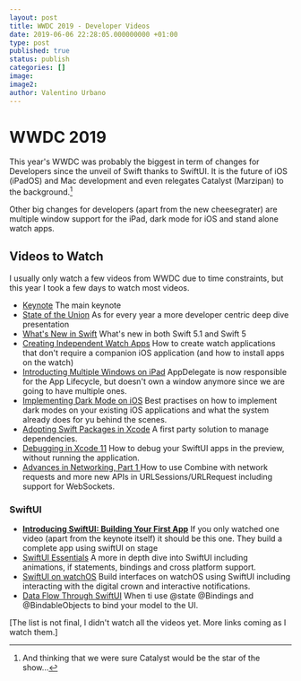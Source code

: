```yaml
---
layout: post
title: WWDC 2019 - Developer Videos
date: 2019-06-06 22:28:05.000000000 +01:00
type: post
published: true
status: publish
categories: []
image:
image2:
author: Valentino Urbano
---
```


# WWDC 2019

This year's WWDC was probably the biggest in term of changes for Developers since the unveil of Swift thanks to SwiftUI. It is the future of iOS (iPadOS) and Mac development and even relegates Catalyst (Marzipan) to the background.[^1]

Other big changes for developers (apart from the new cheesegrater) are multiple window support for the iPad, dark mode for iOS and stand alone watch apps.

## Videos to Watch

I usually only watch a few videos from WWDC due to time constraints, but this year I took a few days to watch most videos.

- [Keynote](https://developer.apple.com/wwdc19/101)
  The main keynote
- [State of the Union](https://developer.apple.com/wwdc19/103)
  As for every year a more developer centric deep dive presentation
- [What's New in Swift](https://developer.apple.com/wwdc19/402)
  What's new in both Swift 5.1 and Swift 5
- [Creating Independent Watch Apps](https://developer.apple.com/wwdc19/208)
  How to create watch applications that don't require a companion iOS application (and how to install apps on the watch)
- [Introducting Multiple Windows on iPad](https://developer.apple.com/wwdc19/212)
  AppDelegate is now responsible for the App Lifecycle, but doesn't own a window anymore since we are going to have multiple ones.
- [Implementing Dark Mode on iOS](https://developer.apple.com/wwdc19/214)
  Best practises on how to implement dark modes on your existing iOS applications and what the system already does for yu behind the scenes.
- [Adopting Swift Packages in Xcode](https://developer.apple.com/wwdc19/408)
  A first party solution to manage dependencies.
- [Debugging in Xcode 11](https://developer.apple.com/wwdc19/412)
How to debug your SwiftUI apps in the preview, without running the application.
- [Advances in Networking, Part 1
]()
  How to use Combine with network requests and more new APIs in URLSessions/URLRequest including support for WebSockets.

### SwiftUI

- [**Introducing SwiftUI: Building Your First App**](https://developer.apple.com/wwdc19/204)
  If you only watched one video (apart from the keynote itself) it should be this one. They build a complete app using swiftUI on stage
- [SwiftUI Essentials](https://developer.apple.com/wwdc19/216)
  A more in depth dive into SwiftUI including animations, if statements, bindings and cross platform support.
- [SwiftUI on watchOS](https://developer.apple.com/wwdc19/219)
  Build interfaces on watchOS using SwiftUI including interacting with the digital crown and interactive notifications.
- [Data Flow Through SwiftUI](https://developer.apple.com/wwdc19/226)
  When ti use @state @Bindings and @BindableObjects to  bind your model to the UI.

[The list is not final, I didn't watch all the videos yet. More links coming as I watch them.]

[^1]: And thinking that we were sure Catalyst would be the star of the show...
